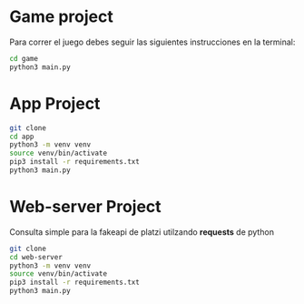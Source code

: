 # Game project
Para correr el juego debes seguir las siguientes instrucciones en la terminal:

```sh 
cd game
python3 main.py
```
# App Project

```sh
git clone
cd app
python3 -m venv venv
source venv/bin/activate
pip3 install -r requirements.txt
python3 main.py
```
# Web-server Project
Consulta simple para la fakeapi de platzi utilzando **requests** de python

```sh
git clone
cd web-server
python3 -m venv venv
source venv/bin/activate
pip3 install -r requirements.txt
python3 main.py
```